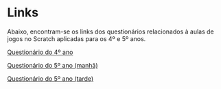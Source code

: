# Links
 
Abaixo, encontram-se os links dos questionários relacionados à aulas de jogos no Scratch aplicadas para os 4º e 5º anos.

<p><a href="https://docs.google.com/forms/d/1euNAq2DGmqza4nIQdJkFZutdnzFHCPROPNL6UHXWxWM/viewform?edit_requested=true" target="_blank"> Questionário do 4º ano </a></p>

<p><a href="https://docs.google.com/forms/d/e/1FAIpQLSd3QrSLxBkZS25rKJZfmeKbLzhoyy-gyG1sveB6O-7ul58amA/viewform?edit_requested=true" target="_blank"> Questionário do 5º ano (manhã)</a></p>

<p><a href="https://docs.google.com/forms/d/1LvpZGutJMPpZ-HM2uGFYNcgfAC1_pjsF1ixOi9R1RIY/viewform?edit_requested=true" target="_blank"> Questionário do 5º ano (tarde)</a></p>


           
